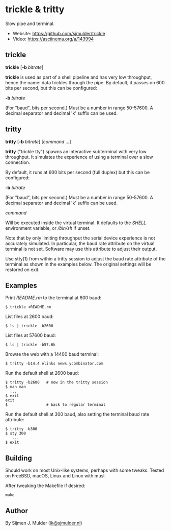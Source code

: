 trickle & tritty
================

Slow pipe and terminal.

 * Website: https://github.com/sjmulder/trickle
 * Video: https://asciinema.org/a/143994

trickle
-------

**trickle** [**-b** *bitrate*]

**trickle** is used as part of a shell pipeline and has very low throughput,
hence the name: data trickles through the pipe. By default, it passes on 600
bits per second, but this can be configured:

**-b** *bitrate*

(For "baud", bits per second.) Must be a number in range 50-57600. A decimal
separator and decimal 'k' suffix can be used.

tritty
------

**tritty** [**-b** *bitrate*] [*command* ...]

**tritty** ("trickle tty") spawns an interactive subterminal with very low
throughput. It simulates the experience of using a terminal over a slow
connection.

By default, it runs at 600 bits per second (full duplex) but this can be
configured:

**-b** *bitrate*

(For "baud", bits per second.) Must be a number in range 50-57600. A decimal
separator and decimal 'k' suffix can be used.

*command*

Will be executed inside the virtual terminal. It defaults to the *SHELL*
environment variable, or */bin/sh* if unset.

Note that by only limiting throughput the serial device experience is not
accurately simulated. In particular, the baud rate attribute on the virtual
terminal is not set. Software may use this attribute to adjust their output.

Use stty(1) from within a tritty session to adjust the baud rate attribute of
the terminal as shown in the examples below. The original settings will be
restored on exit.

Examples
--------

Print *README.rm* to the terminal at 600 baud:

    $ trickle <README.rm

List files at 2600 baud:

    $ ls | trickle -b2600

List files at 57600 baud:

    $ ls | trickle -b57.6k

Browse the web with a 14400 baud terminal:

    $ tritty -b14.4 elinks news.ycombinator.com

Run the default shell at 2600 baud:

    $ tritty -b2600   # now in the tritty session
    $ man man
      ...
    $ exit
    exit
    $                 # back to regular terminal

Run the default shell at 300 baud, also setting the terminal baud rate
attribute:

    $ tritty -b300
    $ sty 300
       ...
    $ exit

Building
--------

Should work on most Unix-like systems, perhaps with some tweaks. Tested on
FreeBSD, macOS, Linux and Linux with musl.

After tweaking the Makefile if desired:

    make

Author
------

By Sijmen J. Mulder (<ik@sjmulder.nl>)
